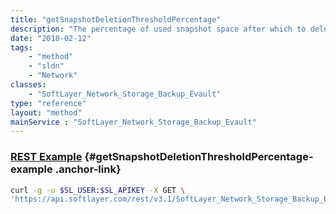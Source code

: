 ```yaml
---
title: "getSnapshotDeletionThresholdPercentage"
description: "The percentage of used snapshot space after which to delete automated snapshots."
date: "2018-02-12"
tags:
    - "method"
    - "sldn"
    - "Network"
classes:
    - "SoftLayer_Network_Storage_Backup_Evault"
type: "reference"
layout: "method"
mainService : "SoftLayer_Network_Storage_Backup_Evault"
---
```


### [REST Example](#getSnapshotDeletionThresholdPercentage-example) <a href="/article/rest/"><i class="fas fa-question"></i></a> {#getSnapshotDeletionThresholdPercentage-example .anchor-link} 
```bash
curl -g -u $SL_USER:$SL_APIKEY -X GET \
'https://api.softlayer.com/rest/v3.1/SoftLayer_Network_Storage_Backup_Evault/{SoftLayer_Network_Storage_Backup_EvaultID}/getSnapshotDeletionThresholdPercentage'
```
